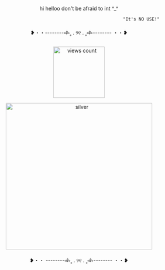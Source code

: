 <p align="center">
 hi helloo
don't be afraid to int ^_^

                                                        "It's NO USE!"


<p align="center">
❥・・--------‪༚༅༚˳ . ୨୧ . ˳༚༅༚-------- ・・❥

</p>

<p align="center">
    <img width="140" src="https://komarev.com/ghpvc/?username=moonflowerSilver&color=d4dbd5" alt="views count">
</p>

<p align="center">
    <img width="400" src="https://media1.tenor.com/m/zElQ6qy_RDoAAAAC/silver-the-hedgehog-sonic-2006.gif" alt="silver">
</p>

<p align="center">
❥・・ --------༚༅༚˳ . ୨୧ . ˳༚༅༚-------- ・・❥
